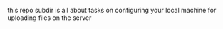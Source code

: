  this repo subdir is all about tasks  on configuring your local machine for uploading files on the server
